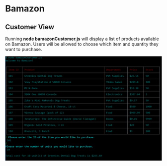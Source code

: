
# Bamazon

## Customer View 

Running **node bamazonCustomer.js** will display a list of products available on Bamazon. Users will be allowed to choose which item and quantity they want to purchase.

![alt text](bamazonCustomerIMG.png "Customer View")
